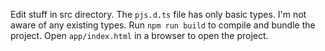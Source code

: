Edit stuff in src directory.
The `pjs.d.ts` file has only basic types. I'm not aware of any existing types.
Run `npm run build` to compile and bundle the project.
Open `app/index.html` in a browser to open the project.
